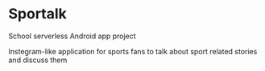 # Sportalk
School serverless Android app project

Instegram-like application for sports fans to talk about sport related stories and discuss them
